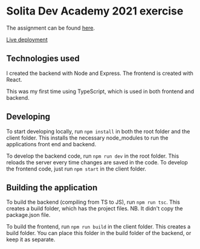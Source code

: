 # Solita Dev Academy 2021 exercise

The assignment can be found [here](https://github.com/solita/dev-academy-2021).

[Live deployment](https://vmuotka-solita.herokuapp.com/)

## Technologies used
I created the backend with Node and Express. The frontend is created with React.

This was my first time using TypeScript, which is used in both frontend and backend.

## Developing

To start developing locally, run `npm install` in both the root folder and the client folder. This installs the necessary node_modules to run the applications front end and backend.

To develop the backend code, run `npm run dev` in the root folder. This reloads the server every time changes are saved in the code. To develop the frontend code, just run `npm start` in the client folder. 

## Building the application

To build the backend (compiling from TS to JS), run `npm run tsc`. This creates a build folder, which has the project files. NB. It didn't copy the package.json file.

To build the frontend, run `npm run build` in the client folder. This creates a build folder. You can place this folder in the build folder of the backend, or keep it as separate.